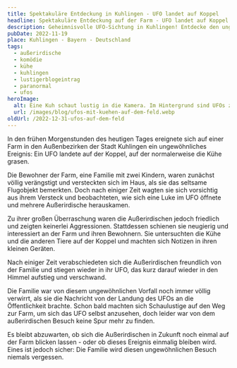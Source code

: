 ```yaml
---
title: Spektakuläre Entdeckung in Kuhlingen - UFO landet auf Koppel
headline: Spektakuläre Entdeckung auf der Farm - UFO landet auf Koppel
description: Geheimnisvolle UFO-Sichtung in Kuhlingen! Entdecke den unglaublichen Augenzeugenbericht.
pubDate: 2022-11-19
place: Kuhlingen - Bayern - Deutschland
tags:
  - außerirdische
  - komödie
  - kühe
  - kuhlingen
  - lustigerblogeintrag
  - paranormal
  - ufos
heroImage:
  alt: Eine Kuh schaut lustig in die Kamera. Im Hintergrund sind UFOs zu sehen.
  url: /images/blog/ufos-mit-kuehen-auf-dem-feld.webp
oldUrl: /2022-12-31-ufos-auf-dem-feld
---
```


In den frühen Morgenstunden des heutigen Tages ereignete sich auf einer Farm in den Außenbezirken der Stadt Kuhlingen ein ungewöhnliches Ereignis: Ein UFO landete auf der Koppel, auf der normalerweise die Kühe grasen.

Die Bewohner der Farm, eine Familie mit zwei Kindern, waren zunächst völlig verängstigt und versteckten sich im Haus, als sie das seltsame Flugobjekt bemerkten. Doch nach einiger Zeit wagten sie sich vorsichtig aus ihrem Versteck und beobachteten, wie sich eine Luke im UFO öffnete und mehrere Außerirdische herauskamen.

Zu ihrer großen Überraschung waren die Außerirdischen jedoch friedlich und zeigten keinerlei Aggressionen. Stattdessen schienen sie neugierig und interessiert an der Farm und ihren Bewohnern. Sie untersuchten die Kühe und die anderen Tiere auf der Koppel und machten sich Notizen in ihren kleinen Geräten.

Nach einiger Zeit verabschiedeten sich die Außerirdischen freundlich von der Familie und stiegen wieder in ihr UFO, das kurz darauf wieder in den Himmel aufstieg und verschwand.

Die Familie war von diesem ungewöhnlichen Vorfall noch immer völlig verwirrt, als sie die Nachricht von der Landung des UFOs an die Öffentlichkeit brachte. Schon bald machten sich Schaulustige auf den Weg zur Farm, um sich das UFO selbst anzusehen, doch leider war von dem außerirdischen Besuch keine Spur mehr zu finden.

Es bleibt abzuwarten, ob sich die Außerirdischen in Zukunft noch einmal auf der Farm blicken lassen - oder ob dieses Ereignis einmalig bleiben wird. Eines ist jedoch sicher: Die Familie wird diesen ungewöhnlichen Besuch niemals vergessen.
